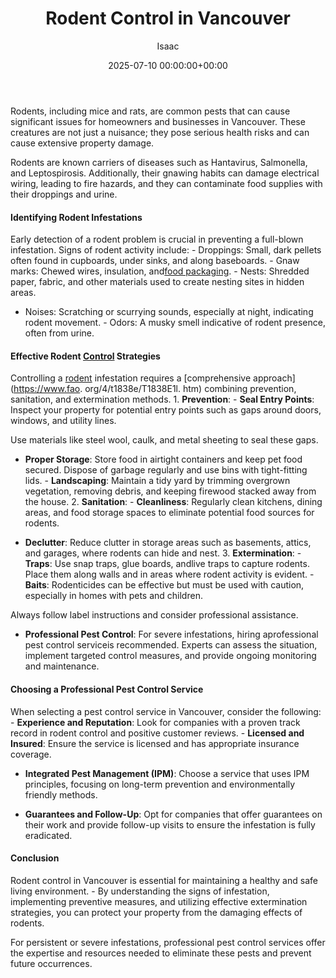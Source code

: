 ﻿---
title: Rodent Control in Vancouver
description: Rodents, including mice and rats, are common pests that can cause significant issues for homeowners and businesses in Vancouver.
slug: /rodent-control-in-vancouver/
date: 2025-07-10 00:00:00+00:00
lastmod: 2025-07-10 00:00:00+03:00
author: Isaac
categories:
- Guide
- Rats
- Vancouver
tags:
- guide
- rodent
- control
layout: post
---

Rodents, including mice and rats, are common pests that can cause significant issues for homeowners and businesses in Vancouver. These creatures are not just a nuisance; they pose serious health risks and can cause extensive property damage.

Rodents are known carriers of diseases such as Hantavirus, Salmonella, and Leptospirosis. Additionally, their gnawing habits can damage electrical wiring, leading to fire hazards, and they can contaminate food supplies with their droppings and urine.

####  Identifying Rodent Infestations

Early detection of a rodent problem is crucial in preventing a full-blown infestation. Signs of rodent activity include: - Droppings: Small, dark pellets often found in cupboards, under sinks, and along baseboards. - Gnaw marks: Chewed wires, insulation, and[food packaging](https://pestpolicy.com/what-do-opossums-eat/). - Nests: Shredded paper, fabric, and other materials used to create nesting sites in hidden areas.

- Noises: Scratching or scurrying sounds, especially at night, indicating rodent movement. - Odors: A musky smell indicative of rodent presence, often from urine.

####  Effective Rodent [Control](https://pestpolicy.com/rodent-control-in-puyallup/) Strategies

Controlling a [rodent](https://pestpolicy.com/rodent-control-in-salem/) infestation requires a [comprehensive approach](https://www.fao. org/4/t1838e/T1838E1l. htm) combining prevention, sanitation, and extermination methods. 1. **Prevention**: - **Seal Entry Points**: Inspect your property for potential entry points such as gaps around doors, windows, and utility lines.

Use materials like steel wool, caulk, and metal sheeting to seal these gaps.

- **Proper Storage**: Store food in airtight containers and keep pet food secured. Dispose of garbage regularly and use bins with tight-fitting lids. - **Landscaping**: Maintain a tidy yard by trimming overgrown vegetation, removing debris, and keeping firewood stacked away from the house. 2. **Sanitation**: - **Cleanliness**: Regularly clean kitchens, dining areas, and food storage spaces to eliminate potential food sources for rodents.

- **Declutter**: Reduce clutter in storage areas such as basements, attics, and garages, where rodents can hide and nest. 3. **Extermination**: - **Traps**: Use snap traps, glue boards, andlive traps to capture rodents. Place them along walls and in areas where rodent activity is evident. - **Baits**: Rodenticides can be effective but must be used with caution, especially in homes with pets and children.

Always follow label instructions and consider professional assistance.

- **Professional Pest Control**: For severe infestations, hiring aprofessional pest control serviceis recommended. Experts can assess the situation, implement targeted control measures, and provide ongoing monitoring and maintenance.

####  Choosing a Professional Pest Control Service

When selecting a pest control service in Vancouver, consider the following: - **Experience and Reputation**: Look for companies with a proven track record in rodent control and positive customer reviews. - **Licensed and Insured**: Ensure the service is licensed and has appropriate insurance coverage.

- **Integrated Pest Management (IPM)**: Choose a service that uses IPM principles, focusing on long-term prevention and environmentally friendly methods.

- **Guarantees and Follow-Up**: Opt for companies that offer guarantees on their work and provide follow-up visits to ensure the infestation is fully eradicated.

####  Conclusion

Rodent control in Vancouver is essential for maintaining a healthy and safe living environment. - By understanding the signs of infestation, implementing preventive measures, and utilizing effective extermination strategies, you can protect your property from the damaging effects of rodents.

For persistent or severe infestations, professional pest control services offer the expertise and resources needed to eliminate these pests and prevent future occurrences.

